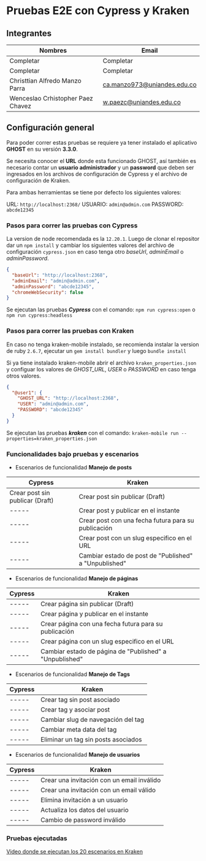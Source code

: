 # Pruebas E2E con Cypress y Kraken
## Integrantes
|Nombres|Email|
|-------|------|
|Completar|Completar|
|Completar|Completar|
|Christtian Alfredo Manzo Parra|ca.manzo973@uniandes.edu.co|
|Wenceslao Crhistopher Paez Chavez|w.paezc@uniandes.edu.co|

## Configuración general
Para poder correr estas pruebas se requiere ya tener instalado el aplicativo **GHOST** en su versión **3.3.0**. 

Se necesita conocer el **URL** donde esta funcionado GHOST, así también es necesario contar un **usuario administrador** y un **password** que deben ser ingresados en los archivos de configuración de Cypress y el archivo de configuración de Kraken. 

Para ambas herramientas se tiene por defecto los siguientes valores: 

URL: ```http://localhost:2368/``` 
USUARIO: ```admin@admin.com```
PASSWORD: ```abcde12345``` 

### Pasos para correr las pruebas con Cypress
La version de node recomendada es la ```12.20.1```. Luego de clonar el repositor dar un ```npm install``` y cambiar los siguientes valores del archivo de configuración ```cypress.json``` en caso tenga otro _baseUrl_, _adminEmail_ o _adminPassword_.

```json
{
  "baseUrl": "http://localhost:2368",
  "adminEmail": "admin@admin.com",
  "adminPassword": "abcde12345",
  "chromeWebSecurity": false
}
```
Se ejecutan las pruebas ***Cypress*** con el comando: ```npm run cypress:open``` o ```npm run cypress:headless```

### Pasos para correr las pruebas con Kraken
En caso no tenga kraken-mobile instalado, se recomienda instalar la version de ruby ```2.6.7```, ejecutar un ```gem install bundler``` y luego ```bundle install```  

Si ya tiene instalado kraken-mobile abrir el archivo ```kraken_properties.json``` y configuar los valores de _GHOST_URL_, _USER_ o _PASSWORD_ en caso tenga otros valores. 
```json
{
  "@user1": {
    "GHOST_URL": "http://localhost:2368",
    "USER": "admin@admin.com",
    "PASSWORD": "abcde12345"
  }
}
```

Se ejecutan las pruebas ***kraken*** con el comando: ```kraken-mobile run --properties=kraken_properties.json```

### Funcionalidades bajo pruebas y escenarios

- Escenarios de funcionalidad **Manejo de posts**

|Cypress|Kraken|
|-|-|
|Crear post sin publicar (Draft)|Crear post sin publicar (Draft)|
|-----|Crear post y publicar en el instante|
|-----|Crear post con una fecha futura para su publicación|
|-----|Crear post con un slug especifico en el URL| 
|-----|Cambiar estado de post de "Published" a "Unpublished"|

- Escenarios de funcionalidad **Manejo de páginas**

|Cypress|Kraken|
|-|-|
|-----|Crear página sin publicar (Draft)|
|-----|Crear página y publicar en el instante|
|-----|Crear página con una fecha futura para su publicación|
|-----|Crear página con un slug especifico en el URL| 
|-----|Cambiar estado de página de "Published" a "Unpublished"|

- Escenarios de funcionalidad **Manejo de Tags**

|Cypress|Kraken|
|-|-|
|-----|Crear tag sin post asociado|
|-----|Crear tag y asociar post|
|-----|Cambiar slug de navegación del tag|
|-----|Cambiar meta data del tag|
|-----|Eliminar un tag sin posts asociados|

- Escenarios de funcionalidad **Manejo de usuarios**

|Cypress|Kraken|
|-|-|
|-----|Crear una invitación con un email inválido|
|-----|Crear una invitación con un email válido|
|-----|Elimina invitación a un usuario|
|-----|Actualiza los datos del usuario|
|-----|Cambio de password inválido|

### Pruebas ejecutadas

[Video donde se ejecutan los 20 escenarios en Kraken](https://youtu.be/htY30xW-_C0)
